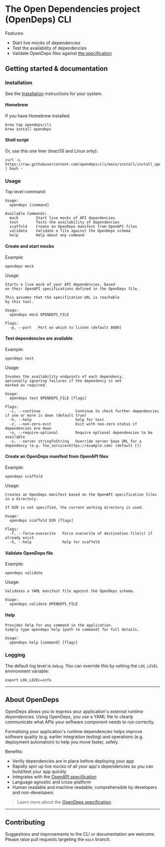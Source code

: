 # The Open Dependencies project (OpenDeps) CLI

Features:

* Start live mocks of dependencies
* Test the availability of dependencies
* Validate OpenDeps files against [the specification](https://github.com/opendeps/specification)

## Getting started & documentation

### Installation

See the [Installation](./docs/install.md) instructions for your system.

#### Homebrew

If you have Homebrew installed:

    brew tap opendeps/cli
    brew install opendeps

#### Shell script

Or, use this one liner (macOS and Linux only):

```shell
curl -L https://raw.githubusercontent.com/opendeps/cli/main/install/install_opendeps.sh | bash -
```

### Usage

Top level command:

```
Usage:
  opendeps [command]

Available Commands:
  mock        Start live mocks of API dependencies
  test        Tests the availability of dependencies
  scaffold    Create an OpenDeps manifest from OpenAPI files
  validate    Validate a file against the OpenDeps schema
  help        Help about any command
```

#### Create and start mocks

Example:

    opendeps mock

Usage:

```
Starts a live mock of your API dependencies, based
on their OpenAPI specifications defined in the OpenDeps file.

This assumes that the specification URL is reachable
by this tool.

Usage:
  opendeps mock OPENDEPS_FILE

Flags:
  -p, --port   Port on which to listen (default 8080)
```

#### Test dependencies are available

Example:

    opendeps test

Usage:

```
Invokes the availability endpoints of each dependency,
optionally ignoring failures if the dependency is not
marked as required.

Usage:
  opendeps test OPENDEPS_FILE [flags]

Flags:
  -c, --continue                Continue to check further dependencies if one or more is down (default true)
  -h, --help                    help for test
  -z, --non-zero-exit           Exit with non-zero status if dependencies are down
  -o, --require-optional        Require optional dependencies to be available
  -s, --server stringToString   Override server base URL for a dependency (e.g. foo_service=https://example.com) (default [])
```

#### Create an OpenDeps manifest from OpenAPI files

Example:

    opendeps scaffold

Usage:

```
Creates an OpenDeps manifest based on the OpenAPI specification files in a directory.

If DIR is not specified, the current working directory is used.

Usage:
  opendeps scaffold DIR [flags]

Flags:
  -f, --force-overwrite   Force overwrite of destination file(s) if already exist
  -h, --help              help for scaffold
```

#### Validate OpenDeps file

Example:

    opendeps validate

Usage:

```
Validates a YAML manifest file against the OpenDeps schema.

Usage:
  opendeps validate OPENDEPS_FILE
```

#### Help

```
Provides help for any command in the application.
Simply type opendeps help [path to command] for full details.

Usage:
  opendeps help [command] [flags]
```

### Logging

The default log level is `debug`. You can override this by setting the `LOG_LEVEL` environment variable:

    export LOG_LEVEL=info

---

## About OpenDeps

OpenDeps allows you to express your application's _external runtime dependencies_. Using OpenDeps, you use a YAML file to clearly communicate what APIs your software component needs to run correctly.

Formalising your application's runtime dependencies helps improve software quality (e.g. earlier integration testing) and operations (e.g. deployment automation) to help you move faster, safely.

Benefits:
- Verify dependencies are in place before deploying your app
- Rapidly spin up live mocks of all your app's dependencies so you can build/test your app quickly
- Integrates with the [OpenAPI specification](https://github.com/OAI/OpenAPI-Specification)
- Language agnostic and cross-platform
- Human readable and machine readable; comprehensible by developers and non-developers

> Learn more about the [OpenDeps specification](https://github.com/opendeps/specification).

---

## Contributing

Suggestions and improvements to the CLI or documentation are welcome. Please raise pull requests targeting the `main` branch.
